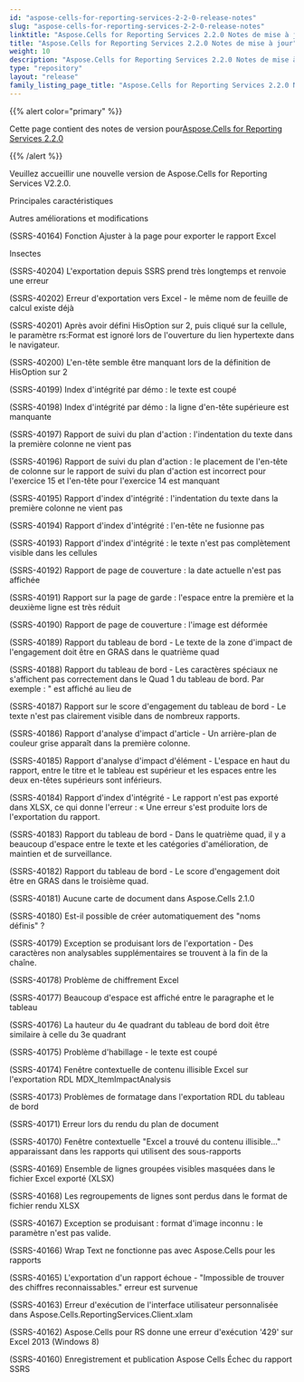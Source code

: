 ```yaml
---
id: "aspose-cells-for-reporting-services-2-2-0-release-notes"
slug: "aspose-cells-for-reporting-services-2-2-0-release-notes"
linktitle: "Aspose.Cells for Reporting Services 2.2.0 Notes de mise à jour"
title: "Aspose.Cells for Reporting Services 2.2.0 Notes de mise à jour"
weight: 10
description: "Aspose.Cells for Reporting Services 2.2.0 Notes de mise à jour – the latest updates and fixes."
type: "repository"
layout: "release"
family_listing_page_title: "Aspose.Cells for Reporting Services 2.2.0 Notes de mise à jour"
---
```

{{% alert color="primary" %}} 

 Cette page contient des notes de version pour[Aspose.Cells for Reporting Services 2.2.0](https://releases.aspose.com/cells/reportingservices/new-releases/aspose.cells-for-reporting-services-2.2.0/)

{{% /alert %}} 

Veuillez accueillir une nouvelle version de Aspose.Cells for Reporting Services V2.2.0.

 Principales caractéristiques

 Autres améliorations et modifications

(SSRS-40164) Fonction Ajuster à la page pour exporter le rapport Excel

 Insectes

(SSRS-40204) L'exportation depuis SSRS prend très longtemps et renvoie une erreur

(SSRS-40202) Erreur d'exportation vers Excel - le même nom de feuille de calcul existe déjà

(SSRS-40201) Après avoir défini HisOption sur 2, puis cliqué sur la cellule, le paramètre rs:Format est ignoré lors de l'ouverture du lien hypertexte dans le navigateur.

(SSRS-40200) L'en-tête semble être manquant lors de la définition de HisOption sur 2

(SSRS-40199) Index d'intégrité par démo : le texte est coupé

(SSRS-40198) Index d'intégrité par démo : la ligne d'en-tête supérieure est manquante

(SSRS-40197) Rapport de suivi du plan d'action : l'indentation du texte dans la première colonne ne vient pas

(SSRS-40196) Rapport de suivi du plan d'action : le placement de l'en-tête de colonne sur le rapport de suivi du plan d'action est incorrect pour l'exercice 15 et l'en-tête pour l'exercice 14 est manquant

(SSRS-40195) Rapport d'index d'intégrité : l'indentation du texte dans la première colonne ne vient pas

(SSRS-40194) Rapport d'index d'intégrité : l'en-tête ne fusionne pas

(SSRS-40193) Rapport d'index d'intégrité : le texte n'est pas complètement visible dans les cellules

(SSRS-40192) Rapport de page de couverture : la date actuelle n'est pas affichée

(SSRS-40191) Rapport sur la page de garde : l'espace entre la première et la deuxième ligne est très réduit

(SSRS-40190) Rapport de page de couverture : l'image est déformée

(SSRS-40189) Rapport du tableau de bord - Le texte de la zone d'impact de l'engagement doit être en GRAS dans le quatrième quad

(SSRS-40188) Rapport du tableau de bord - Les caractères spéciaux ne s'affichent pas correctement dans le Quad 1 du tableau de bord. Par exemple : &quot; est affiché au lieu de

(SSRS-40187) Rapport sur le score d'engagement du tableau de bord - Le texte n'est pas clairement visible dans de nombreux rapports.

(SSRS-40186) Rapport d'analyse d'impact d'article - Un arrière-plan de couleur grise apparaît dans la première colonne.

(SSRS-40185) Rapport d'analyse d'impact d'élément - L'espace en haut du rapport, entre le titre et le tableau est supérieur et les espaces entre les deux en-têtes supérieurs sont inférieurs.

(SSRS-40184) Rapport d'index d'intégrité - Le rapport n'est pas exporté dans XLSX, ce qui donne l'erreur : « Une erreur s'est produite lors de l'exportation du rapport.

(SSRS-40183) Rapport du tableau de bord - Dans le quatrième quad, il y a beaucoup d'espace entre le texte et les catégories d'amélioration, de maintien et de surveillance.

(SSRS-40182) Rapport du tableau de bord - Le score d'engagement doit être en GRAS dans le troisième quad.

(SSRS-40181) Aucune carte de document dans Aspose.Cells 2.1.0

(SSRS-40180) Est-il possible de créer automatiquement des "noms définis" ?

(SSRS-40179) Exception se produisant lors de l'exportation - Des caractères non analysables supplémentaires se trouvent à la fin de la chaîne.

(SSRS-40178) Problème de chiffrement Excel

(SSRS-40177) Beaucoup d'espace est affiché entre le paragraphe et le tableau

(SSRS-40176) La hauteur du 4e quadrant du tableau de bord doit être similaire à celle du 3e quadrant

(SSRS-40175) Problème d'habillage - le texte est coupé

(SSRS-40174) Fenêtre contextuelle de contenu illisible Excel sur l'exportation RDL MDX_ItemImpactAnalysis

(SSRS-40173) Problèmes de formatage dans l'exportation RDL du tableau de bord

(SSRS-40171) Erreur lors du rendu du plan de document

(SSRS-40170) Fenêtre contextuelle "Excel a trouvé du contenu illisible..." apparaissant dans les rapports qui utilisent des sous-rapports

(SSRS-40169) Ensemble de lignes groupées visibles masquées dans le fichier Excel exporté (XLSX)

(SSRS-40168) Les regroupements de lignes sont perdus dans le format de fichier rendu XLSX

(SSRS-40167) Exception se produisant : format d'image inconnu : le paramètre n'est pas valide.

(SSRS-40166) Wrap Text ne fonctionne pas avec Aspose.Cells pour les rapports

(SSRS-40165) L'exportation d'un rapport échoue - "Impossible de trouver des chiffres reconnaissables." erreur est survenue

(SSRS-40163) Erreur d'exécution de l'interface utilisateur personnalisée dans Aspose.Cells.ReportingServices.Client.xlam

(SSRS-40162) Aspose.Cells pour RS donne une erreur d'exécution '429' sur Excel 2013 (Windows 8)

(SSRS-40160) Enregistrement et publication Aspose Cells Échec du rapport SSRS
